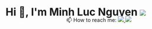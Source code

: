 
<div style="display:inline-block">
  <h1 align="center" style="margin-bottom: -20px;">Hi 👋, I'm Minh Luc Nguyen
    <img src="https://img.icons8.com/color/48/000000/vietnam-circular.png"/>
  </h1> 
  
</div>



<p align="center">
  <span>📫 How to reach me:</span>
  <a href="https://www.facebook.com/MinhLucN/" alt="Facebook">
    <img src="https://img.icons8.com/fluent/48/000000/facebook-new.png" target="_blank" />
  </a> 
  <a href="https://github.com/minhluc073" alt="Github">
    <img src="https://img.icons8.com/fluent/48/000000/github.png"/>
  </a> 
</p>
